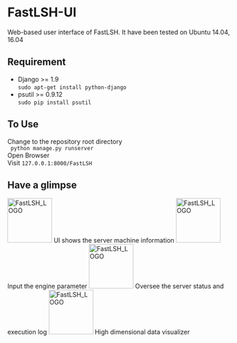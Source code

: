 # FastLSH-UI
Web-based user interface of FastLSH. It have been tested on Ubuntu 14.04, 16.04

## Requirement 
* Django >= 1.9  
    ` sudo apt-get install python-django `
* psutil >= 0.9.12  
    ` sudo pip install psutil `
  
## To Use
Change to the repository root directory  
`  python manage.py runserver `  
Open Browser  
Visit ` 127.0.0.1:8000/FastLSH `

## Have a glimpse 

<img src="https://cloud.githubusercontent.com/assets/11495951/26034659/897851b6-38f2-11e7-9a18-1725790cb6b1.png" alt="FastLSH_LOGO" style="width: 100px;"/>  
UI shows the server machine information  

<img src="https://cloud.githubusercontent.com/assets/11495951/26034667/9c4df30e-38f2-11e7-966b-0b6dc651fbd3.png" alt="FastLSH_LOGO" style="width: 100px;"/>  
Input the engine parameter  

<img src="https://cloud.githubusercontent.com/assets/11495951/26034670/acaa64ee-38f2-11e7-8fd7-3ae2f3b46c8f.png" alt="FastLSH_LOGO" style="width: 100px;"/>  
Oversee the server status and execution log  

<img src="https://cloud.githubusercontent.com/assets/11495951/26034680/c43fd4c2-38f2-11e7-8c6f-e02cc5e2700d.png" alt="FastLSH_LOGO" style="width: 100px;"/>  
High dimensional data visualizer  






